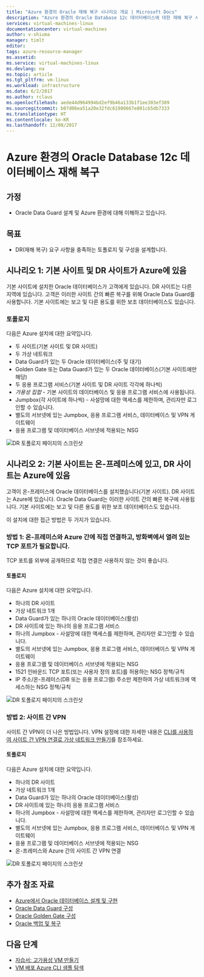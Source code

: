 ```yaml
---
title: "Azure 환경의 Oracle 재해 복구 시나리오 개요 | Microsoft Docs"
description: "Azure 환경의 Oracle Database 12c 데이터베이스에 대한 재해 복구 시나리오입니다."
services: virtual-machines-linux
documentationcenter: virtual-machines
author: v-shiuma
manager: timlt
editor: 
tags: azure-resource-manager
ms.assetid: 
ms.service: virtual-machines-linux
ms.devlang: na
ms.topic: article
ms.tgt_pltfrm: vm-linux
ms.workload: infrastructure
ms.date: 6/2/2017
ms.author: rclaus
ms.openlocfilehash: aede44d964994bd2ef9b46a133b1f1ee303ef309
ms.sourcegitcommit: b07d06ea51a20e32fdc61980667e801cb5db7333
ms.translationtype: HT
ms.contentlocale: ko-KR
ms.lasthandoff: 12/08/2017
---
```

# <a name="disaster-recovery-for-an-oracle-database-12c-database-in-an-azure-environment"></a>Azure 환경의 Oracle Database 12c 데이터베이스 재해 복구

## <a name="assumptions"></a>가정

- Oracle Data Guard 설계 및 Azure 환경에 대해 이해하고 있습니다.


## <a name="goals"></a>목표
- DR(재해 복구) 요구 사항을 충족하는 토폴로지 및 구성을 설계합니다.

## <a name="scenario-1-primary-and-dr-sites-on-azure"></a>시나리오 1: 기본 사이트 및 DR 사이트가 Azure에 있음

기본 사이트에 설치한 Oracle 데이터베이스가 고객에게 있습니다. DR 사이트는 다른 지역에 있습니다. 고객은 이러한 사이트 간의 빠른 복구를 위해 Oracle Data Guard를 사용합니다. 기본 사이트에는 보고 및 다른 용도를 위한 보조 데이터베이스도 있습니다. 

### <a name="topology"></a>토폴로지

다음은 Azure 설치에 대한 요약입니다.

- 두 사이트(기본 사이트 및 DR 사이트)
- 두 가상 네트워크
- Data Guard가 있는 두 Oracle 데이터베이스(주 및 대기)
- Golden Gate 또는 Data Guard가 있는 두 Oracle 데이터베이스(기본 사이트에만 해당)
- 두 응용 프로그램 서비스(기본 사이트 및 DR 사이트 각각에 하나씩)
- *가용성 집합* - 기본 사이트의 데이터베이스 및 응용 프로그램 서비스에 사용됩니다.
- Jumpbox(각 사이트에 하나씩) - 사설망에 대한 액세스를 제한하며, 관리자만 로그인할 수 있습니다.
- 별도의 서브넷에 있는 Jumpbox, 응용 프로그램 서비스, 데이터베이스 및 VPN 게이트웨이
- 응용 프로그램 및 데이터베이스 서브넷에 적용되는 NSG

![DR 토폴로지 페이지의 스크린샷](./media/oracle-disaster-recovery/oracle_topology_01.png)

## <a name="scenario-2-primary-site-on-premises-and-dr-site-on-azure"></a>시나리오 2: 기본 사이트는 온-프레미스에 있고, DR 사이트는 Azure에 있음

고객이 온-프레미스에 Oracle 데이터베이스를 설치했습니다(기본 사이트). DR 사이트는 Azure에 있습니다. Oracle Data Guard는 이러한 사이트 간의 빠른 복구에 사용됩니다. 기본 사이트에는 보고 및 다른 용도를 위한 보조 데이터베이스도 있습니다. 

이 설치에 대한 접근 방법은 두 가지가 있습니다.

### <a name="approach-1-direct-connections-between-on-premises-and-azure-requiring-open-tcp-ports-on-the-firewall"></a>방법 1: 온-프레미스와 Azure 간에 직접 연결하고, 방화벽에서 열려 있는 TCP 포트가 필요합니다. 

TCP 포트를 외부에 공개하므로 직접 연결은 사용하지 않는 것이 좋습니다.

#### <a name="topology"></a>토폴로지

다음은 Azure 설치에 대한 요약입니다.

- 하나의 DR 사이트 
- 가상 네트워크 1개
- Data Guard가 있는 하나의 Oracle 데이터베이스(활성)
- DR 사이트에 있는 하나의 응용 프로그램 서비스
- 하나의 Jumpbox - 사설망에 대한 액세스를 제한하며, 관리자만 로그인할 수 있습니다.
- 별도의 서브넷에 있는 Jumpbox, 응용 프로그램 서비스, 데이터베이스 및 VPN 게이트웨이
- 응용 프로그램 및 데이터베이스 서브넷에 적용되는 NSG
- 1521 인바운드 TCP 포트(또는 사용자 정의 포트)를 허용하는 NSG 정책/규칙
- IP 주소/온-프레미스(DB 또는 응용 프로그램) 주소만 제한하여 가상 네트워크에 액세스하는 NSG 정책/규칙

![DR 토폴로지 페이지의 스크린샷](./media/oracle-disaster-recovery/oracle_topology_02.png)

### <a name="approach-2-site-to-site-vpn"></a>방법 2: 사이트 간 VPN
사이트 간 VPN이 더 나은 방법입니다. VPN 설정에 대한 자세한 내용은 [CLI를 사용하여 사이트 간 VPN 연결로 가상 네트워크 만들기](https://docs.microsoft.com/azure/vpn-gateway/vpn-gateway-howto-site-to-site-resource-manager-cli)를 참조하세요.

#### <a name="topology"></a>토폴로지

다음은 Azure 설치에 대한 요약입니다.

- 하나의 DR 사이트 
- 가상 네트워크 1개 
- Data Guard가 있는 하나의 Oracle 데이터베이스(활성)
- DR 사이트에 있는 하나의 응용 프로그램 서비스
- 하나의 Jumpbox - 사설망에 대한 액세스를 제한하며, 관리자만 로그인할 수 있습니다.
- 별도의 서브넷에 있는 Jumpbox, 응용 프로그램 서비스, 데이터베이스 및 VPN 게이트웨이
- 응용 프로그램 및 데이터베이스 서브넷에 적용되는 NSG
- 온-프레미스와 Azure 간의 사이트 간 VPN 연결

![DR 토폴로지 페이지의 스크린샷](./media/oracle-disaster-recovery/oracle_topology_03.png)

## <a name="additional-reading"></a>추가 참조 자료

- [Azure에서 Oracle 데이터베이스 설계 및 구현](oracle-design.md)
- [Oracle Data Guard 구성](configure-oracle-dataguard.md)
- [Oracle Golden Gate 구성](configure-oracle-golden-gate.md)
- [Oracle 백업 및 복구](oracle-backup-recovery.md)


## <a name="next-steps"></a>다음 단계

- [자습서: 고가용성 VM 만들기](../../linux/create-cli-complete.md)
- [VM 배포 Azure CLI 샘플 탐색](../../linux/cli-samples.md)
